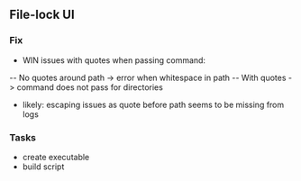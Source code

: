 ## File-lock UI


### Fix

- WIN issues with quotes when passing command:

-- No quotes around path -> error when whitespace in path
-- With quotes -> command does not pass for directories

- likely: escaping issues as quote before path seems to be missing from logs


### Tasks

- create executable
- build script





